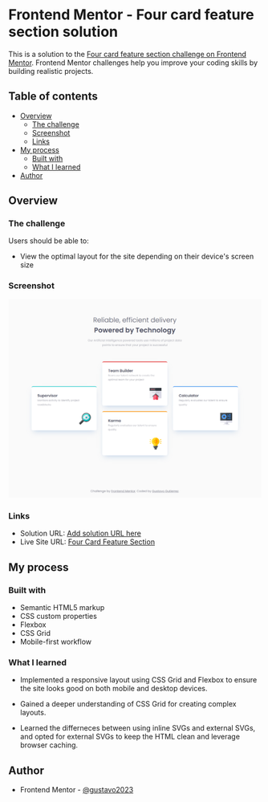 # Frontend Mentor - Four card feature section solution

This is a solution to the [Four card feature section challenge on Frontend Mentor](https://www.frontendmentor.io/challenges/four-card-feature-section-weK1eFYK). Frontend Mentor challenges help you improve your coding skills by building realistic projects.

## Table of contents

- [Overview](#overview)
  - [The challenge](#the-challenge)
  - [Screenshot](#screenshot)
  - [Links](#links)
- [My process](#my-process)
  - [Built with](#built-with)
  - [What I learned](#what-i-learned)
- [Author](#author)

## Overview

### The challenge

Users should be able to:

- View the optimal layout for the site depending on their device's screen size

### Screenshot

![Live site Screencapture](./images/live-site-screencapture.png)

### Links

- Solution URL: [Add solution URL here](https://your-solution-url.com)
- Live Site URL: [Four Card Feature Section](https://gustavo2023.github.io/four-card-feature-section/)

## My process

### Built with

- Semantic HTML5 markup
- CSS custom properties
- Flexbox
- CSS Grid
- Mobile-first workflow

### What I learned

- Implemented a responsive layout using CSS Grid and Flexbox to ensure the site looks good on both mobile and desktop devices.

- Gained a deeper understanding of CSS Grid for creating complex layouts.

- Learned the differneces between using inline SVGs and external SVGs, and opted for external SVGs to keep the HTML clean and leverage browser caching.

## Author

- Frontend Mentor - [@gustavo2023](https://www.frontendmentor.io/profile/gustavo2023)
